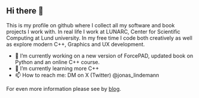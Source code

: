 ## Hi there 👋

This is my profile on github where I collect all my software and book projects I work with. In real life I work at LUNARC, Center for Scientific Computing at Lund university. In my free time I code both creatively as well as explore modern C++, Graphics and UX development. 

- 🔭 I’m currently working on a new version of ForcePAD, updated book on Python and an online C++ course.
- 🌱 I’m currently learning more C++
- 📫 How to reach me: DM on X (Twitter) @jonas_lindemann

For even more information please see by [blog](https://jonaslindemann.github.io/). 
